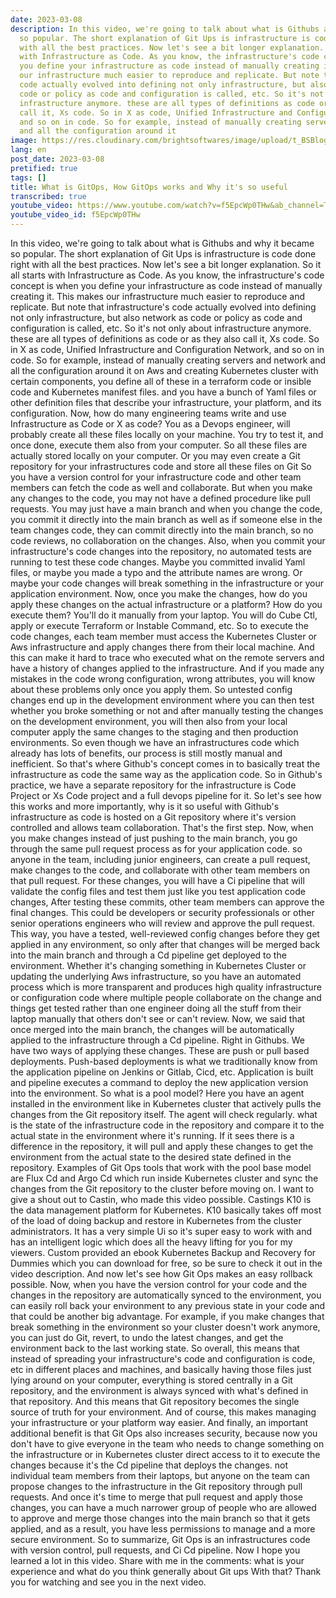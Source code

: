 ```yaml
---
date: 2023-03-08
description: In this video, we're going to talk about what is Githubs and why it became
  so popular. The short explanation of Git Ups is infrastructure is code done right
  with all the best practices. Now let's see a bit longer explanation. So it all starts
  with Infrastructure as Code. As you know, the infrastructure's code concept is when
  you define your infrastructure as code instead of manually creating it. This makes
  our infrastructure much easier to reproduce and replicate. But note that infrastructure's
  code actually evolved into defining not only infrastructure, but also network as
  code or policy as code and configuration is called, etc. So it's not only about
  infrastructure anymore. these are all types of definitions as code or as they also
  call it, Xs code. So in X as code, Unified Infrastructure and Configuration Network,
  and so on in code. So for example, instead of manually creating servers and network
  and all the configuration around it
image: https://res.cloudinary.com/brightsoftwares/image/upload/t_BSBlogImage/v1655551308/pexels-realtoughcandycom-11035539_r6emqe.jpg
lang: en
post_date: 2023-03-08
pretified: true
tags: []
title: What is GitOps, How GitOps works and Why it's so useful
transcribed: true
youtube_video: https://www.youtube.com/watch?v=f5EpcWp0THw&ab_channel=TechWorldwithNana
youtube_video_id: f5EpcWp0THw
---
```


In this video, we're going to talk about what is Githubs and why it became so popular. The short explanation of Git Ups is infrastructure is code done right with all the best practices. Now let's see a bit longer explanation. So it all starts with Infrastructure as Code. As you know, the infrastructure's code concept is when you define your infrastructure as code instead of manually creating it. This makes our infrastructure much easier to reproduce and replicate. But note that infrastructure's code actually evolved into defining not only infrastructure, but also network as code or policy as code and configuration is called, etc. So it's not only about infrastructure anymore. these are all types of definitions as code or as they also call it, Xs code. So in X as code, Unified Infrastructure and Configuration Network, and so on in code. So for example, instead of manually creating servers and network and all the configuration around it on Aws and creating Kubernetes cluster with certain components, you define all of these in a terraform code or insible code and Kubernetes manifest files. and you have a bunch of Yaml files or other definition files that describe your infrastructure, your platform, and its configuration. Now, how do many engineering teams write and use Infrastructure as Code or X as code? You as a Devops engineer, will probably create all these files locally on your machine. You try to test it, and once done, execute them also from your computer. So all these files are actually stored locally on your computer. Or you may even create a Git repository for your infrastructures code and store all these files on Git So you have a version control for your infrastructure code and other team members can fetch the code as well and collaborate. But when you make any changes to the code, you may not have a defined procedure like pull requests. You may just have a main branch and when you change the code, you commit it directly into the main branch as well as if someone else in the team changes code, they can commit directly into the main branch, so no code reviews, no collaboration on the changes. Also, when you commit your infrastructure's code changes into the repository, no automated tests are running to test these code changes. Maybe you committed invalid Yaml files, or maybe you made a typo and the attribute names are wrong. Or maybe your code changes will break something in the infrastructure or your application environment. Now, once you make the changes, how do you apply these changes on the actual infrastructure or a platform? How do you execute them? You'll do it manually from your laptop. You will do Cube Ctl, apply or execute Terraform or Instable Command, etc. So to execute the code changes, each team member must access the Kubernetes Cluster or Aws infrastructure and apply changes there from their local machine. And this can make it hard to trace who executed what on the remote servers and have a history of changes applied to the infrastructure. And if you made any mistakes in the code wrong configuration, wrong attributes, you will know about these problems only once you apply them. So untested config changes end up in the development environment where you can then test whether you broke something or not and after manually testing the changes on the development environment, you will then also from your local computer apply the same changes to the staging and then production environments. So even though we have an infrastructures code which already has lots of benefits, our process is still mostly manual and inefficient. So that's where Github's concept comes in to basically treat the infrastructure as code the same way as the application code. So in Github's practice, we have a separate repository for the infrastructure is Code Project or Xs Code project and a full devops pipeline for it. So let's see how this works and more importantly, why is it so useful with Github's infrastructure as code is hosted on a Git repository where it's version controlled and allows team collaboration. That's the first step. Now, when you make changes instead of just pushing to the main branch, you go through the same pull request process as for your application code. so anyone in the team, including junior engineers, can create a pull request, make changes to the code, and collaborate with other team members on that pull request. For these changes, you will have a Ci pipeline that will validate the config files and test them just like you test application code changes, After testing these commits, other team members can approve the final changes. This could be developers or security professionals or other senior operations engineers who will review and approve the pull request. This way, you have a tested, well-reviewed config changes before they get applied in any environment, so only after that changes will be merged back into the main branch and through a Cd pipeline get deployed to the environment. Whether it's changing something in Kubernetes Cluster or updating the underlying Aws infrastructure, so you have an automated process which is more transparent and produces high quality infrastructure or configuration code where multiple people collaborate on the change and things get tested rather than one engineer doing all the stuff from their laptop manually that others don't see or can't review. Now, we said that once merged into the main branch, the changes will be automatically applied to the infrastructure through a Cd pipeline. Right in Githubs. We have two ways of applying these changes. These are push or pull based deployments. Push-based deployments is what we traditionally know from the application pipeline on Jenkins or Gitlab, Cicd, etc. Application is built and pipeline executes a command to deploy the new application version into the environment. So what is a pool model? Here you have an agent installed in the environment like in Kubernetes cluster that actively pulls the changes from the Git repository itself. The agent will check regularly. what is the state of the infrastructure code in the repository and compare it to the actual state in the environment where it's running. If it sees there is a difference in the repository, it will pull and apply these changes to get the environment from the actual state to the desired state defined in the repository. Examples of Git Ops tools that work with the pool base model are Flux Cd and Argo Cd which run inside Kubernetes cluster and sync the changes from the Git repository to the cluster before moving on. I want to give a shout out to Castin, who made this video possible. Castings K10 is the data management platform for Kubernetes. K10 basically takes off most of the load of doing backup and restore in Kubernetes from the cluster administrators. It has a very simple Ui so it's super easy to work with and has an intelligent logic which does all the heavy lifting for you for my viewers. Custom provided an ebook Kubernetes Backup and Recovery for Dummies which you can download for free, so be sure to check it out in the video description. And now let's see how Git Ops makes an easy rollback possible. Now, when you have the version control for your code and the changes in the repository are automatically synced to the environment, you can easily roll back your environment to any previous state in your code and that could be another big advantage. For example, if you make changes that break something in the environment so your cluster doesn't work anymore, you can just do Git, revert, to undo the latest changes, and get the environment back to the last working state. So overall, this means that instead of spreading your infrastructure's code and configuration is code, etc in different places and machines, and basically having those files just lying around on your computer, everything is stored centrally in a Git repository, and the environment is always synced with what's defined in that repository. And this means that Git repository becomes the single source of truth for your environment. And of course, this makes managing your infrastructure or your platform way easier. And finally, an important additional benefit is that Git Ops also increases security, because now you don't have to give everyone in the team who needs to change something on the infrastructure or in Kubernetes cluster direct access to it to execute the changes because it's the Cd pipeline that deploys the changes. not individual team members from their laptops, but anyone on the team can propose changes to the infrastructure in the Git repository through pull requests. And once it's time to merge that pull request and apply those changes, you can have a much narrower group of people who are allowed to approve and merge those changes into the main branch so that it gets applied, and as a result, you have less permissions to manage and a more secure environment. So to summarize, Git Ops is an infrastructures code with version control, pull requests, and Ci Cd pipeline. Now I hope you learned a lot in this video. Share with me in the comments: what is your experience and what do you think generally about Git ups With that? Thank you for watching and see you in the next video.